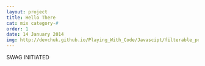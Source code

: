 ```yaml
---
layout: project
title: Hello There
cat: mix category-#
order: 1
date: 14 January 2014
img: http://devchuk.github.io/Playing_With_Code/Javascipt/filterable_portfolio/testimage.jpg
---
```


SWAG INITIATED